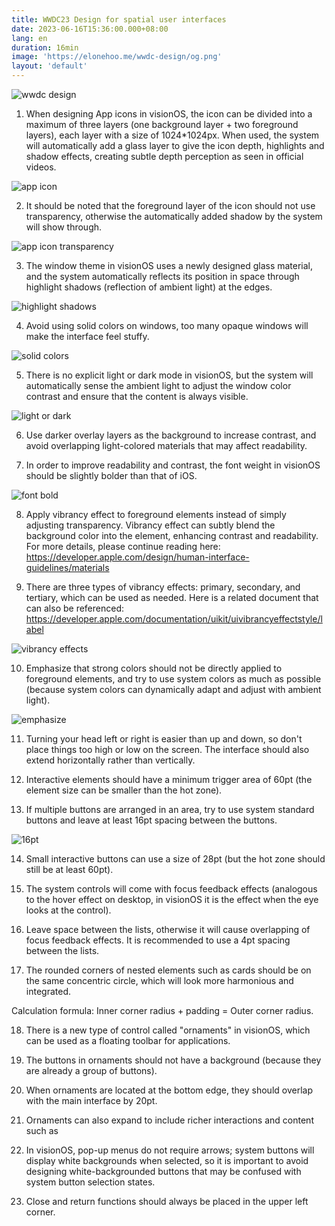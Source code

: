 ```yaml
---
title: WWDC23 Design for spatial user interfaces
date: 2023-06-16T15:36:00.000+08:00
lang: en
duration: 16min
image: 'https://elonehoo.me/wwdc-design/og.png'
layout: 'default'
---
```


![wwdc design](/wwdc-design/og.png)

1. When designing App icons in visionOS, the icon can be divided into a maximum of three layers (one background layer + two foreground layers), each layer with a size of 1024*1024px. When used, the system will automatically add a glass layer to give the icon depth, highlights and shadow effects, creating subtle depth perception as seen in official videos.

![app icon](/wwdc-design/app-icon.png)

2. It should be noted that the foreground layer of the icon should not use transparency, otherwise the automatically added shadow by the system will show through.

![app icon transparency](/wwdc-design/transparency.png)

3. The window theme in visionOS uses a newly designed glass material, and the system automatically reflects its position in space through highlight shadows (reflection of ambient light) at the edges.

![highlight shadows](/wwdc-design/highlight-shadows.png)

4. Avoid using solid colors on windows, too many opaque windows will make the interface feel stuffy.

![solid colors](/wwdc-design/solid-colors.png)

5. There is no explicit light or dark mode in visionOS, but the system will automatically sense the ambient light to adjust the window color contrast and ensure that the content is always visible.

![light or dark](/wwdc-design/light-or-dark.png)

6. Use darker overlay layers as the background to increase contrast, and avoid overlapping light-colored materials that may affect readability.

7. In order to improve readability and contrast, the font weight in visionOS should be slightly bolder than that of iOS.

![font bold](/wwdc-design/font-bold.png)

8. Apply vibrancy effect to foreground elements instead of simply adjusting transparency. Vibrancy effect can subtly blend the background color into the element, enhancing contrast and readability. For more details, please continue reading here: https://developer.apple.com/design/human-interface-guidelines/materials

9. There are three types of vibrancy effects: primary, secondary, and tertiary, which can be used as needed. Here is a related document that can also be referenced: https://developer.apple.com/documentation/uikit/uivibrancyeffectstyle/label

![vibrancy effects](/wwdc-design/vibrancy-effects.png)

10. Emphasize that strong colors should not be directly applied to foreground elements, and try to use system colors as much as possible (because system colors can dynamically adapt and adjust with ambient light).

![emphasize](/wwdc-design/emphasize.png)

11. Turning your head left or right is easier than up and down, so don't place things too high or low on the screen. The interface should also extend horizontally rather than vertically.

12. Interactive elements should have a minimum trigger area of 60pt (the element size can be smaller than the hot zone).

13. If multiple buttons are arranged in an area, try to use system standard buttons and leave at least 16pt spacing between the buttons.

![16pt](/wwdc-design/16pt.png)

14. Small interactive buttons can use a size of 28pt (but the hot zone should still be at least 60pt).

15. The system controls will come with focus feedback effects (analogous to the hover effect on desktop, in visionOS it is the effect when the eye looks at the control).

16. Leave space between the lists, otherwise it will cause overlapping of focus feedback effects. It is recommended to use a 4pt spacing between the lists.

17. The rounded corners of nested elements such as cards should be on the same concentric circle, which will look more harmonious and integrated.

Calculation formula: Inner corner radius + padding = Outer corner radius.

18. There is a new type of control called "ornaments" in visionOS, which can be used as a floating toolbar for applications.

19. The buttons in ornaments should not have a background (because they are already a group of buttons).

20. When ornaments are located at the bottom edge, they should overlap with the main interface by 20pt.

21. Ornaments can also expand to include richer interactions and content such as

22. In visionOS, pop-up menus do not require arrows; system buttons will display white backgrounds when selected, so it is important to avoid designing white-backgrounded buttons that may be confused with system button selection states.

23. Close and return functions should always be placed in the upper left corner.
